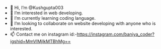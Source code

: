 - 👋 Hi, I’m @Kushgupta003
- 👀 I’m interested in web developing.
- 🌱 I’m currently learning coding language.
- 💞️ I’m looking to collaborate on website developing with anyone who is interested.
- 📫 Contact me on instagram id:-https://instagram.com/baniya_coder?igshid=MmVlMjlkMTBhMg==


<!---
Kushgupta003/Kushgupta003 is a ✨ special ✨ repository because its `README.md` (this file) appears on your GitHub profile.
You can click the Preview link to take a look at your changes.
--->
